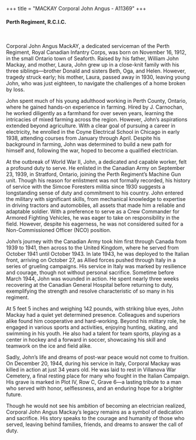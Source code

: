 +++
title = "MACKAY Corporal John Angus - A11369"
+++

#### Perth Regiment, R.C.I.C.
<br>


Corporal John Angus MackAY, a dedicated serviceman of the Perth Regiment, Royal Canadian Infantry Corps, was born on November 16, 1912, in the small Ontario town of Seaforth. Raised by his father, William John Mackay, and mother, Laura, John grew up in a close-knit family with his three siblings—brother Donald and sisters Beth, Oga, and Helen. 
However, tragedy struck early; his mother, Laura, passed away in 1930, leaving young John, who was just eighteen, to navigate the challenges of a home broken by loss.

John spent much of his young adulthood working in Perth County, Ontario, where he gained hands-on experience in farming. Hired by J. Carnochan, he worked diligently as a farmhand for over seven years, learning the intricacies of mixed farming across the region. However, John’s aspirations extended beyond agriculture. With a clear goal of pursuing a career in electricity, he enrolled in the Coyne Electrical School in Chicago in early 1938, attending courses from January through April. Despite his background in farming, John was determined to build a new path for himself and, following the war, hoped to become a qualified electrician.

At the outbreak of World War II, John, a dedicated and capable worker, felt a profound duty to serve. He enlisted in the Canadian Army on September 23, 1939, in Stratford, Ontario, joining the Perth Regiment’s Machine Gun unit. Though his reason for enlistment was not formally recorded, his history of service with the Simcoe Foresters militia since 1930 suggests a longstanding sense of duty and commitment to his country. John entered the military with significant skills, from mechanical knowledge to expertise in driving tractors and automobiles, all assets that made him a reliable and adaptable soldier. With a preference to serve as a Crew Commander for Armored Fighting Vehicles, he was eager to take on responsibility in the field. However, despite his eagerness, he was not considered suited for a Non-Commissioned Officer (NCO) position.

John’s journey with the Canadian Army took him first through Canada from 1939 to 1941, then across to the United Kingdom, where he served from October 1941 until October 1943. In late 1943, he was deployed to the Italian front, arriving on October 27, as Allied forces pushed through Italy in a series of grueling campaigns. His service in Italy was marked by resilience and courage, though not without personal sacrifice. 
Sometime before March 1944, John was wounded in action. He spent nearly three weeks recovering at the Canadian General Hospital before returning to duty, exemplifying the strength and resolve characteristic of so many in his regiment.

At 5 feet 5 inches and weighing 142 pounds, with striking blue eyes, John Mackay had a quiet yet determined presence. Colleagues and superiors alike found him cooperative and hard-working. Beyond his military role, he engaged in various sports and activities, enjoying hunting, skating, and swimming in his youth. He also had a talent for team sports, playing as a center in hockey and a forward in soccer, showcasing his skill and teamwork on the ice and field alike.

Sadly, John’s life and dreams of post-war peace would not come to fruition. On December 20, 1944, during his service in Italy, Corporal Mackay was killed in action at just 34 years old. 
He was laid to rest in Villanova War Cemetery, a final resting place for many who fought in the Italian Campaign. His grave is marked in Plot IV, Row C, Grave 6—a lasting tribute to a man who served with honor, selflessness, and an enduring hope for a brighter future.

Though he would not see his ambition of becoming an electrician realized, Corporal John Angus Mackay’s legacy remains as a symbol of dedication and sacrifice. His story speaks to the courage and humanity of those who served, leaving behind families, friends, and dreams to answer the call of duty.
